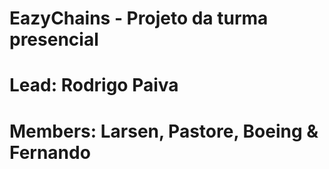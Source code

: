 # EazyChains - Projeto da turma presencial

# Lead: Rodrigo Paiva

# Members: Larsen, Pastore, Boeing & Fernando
